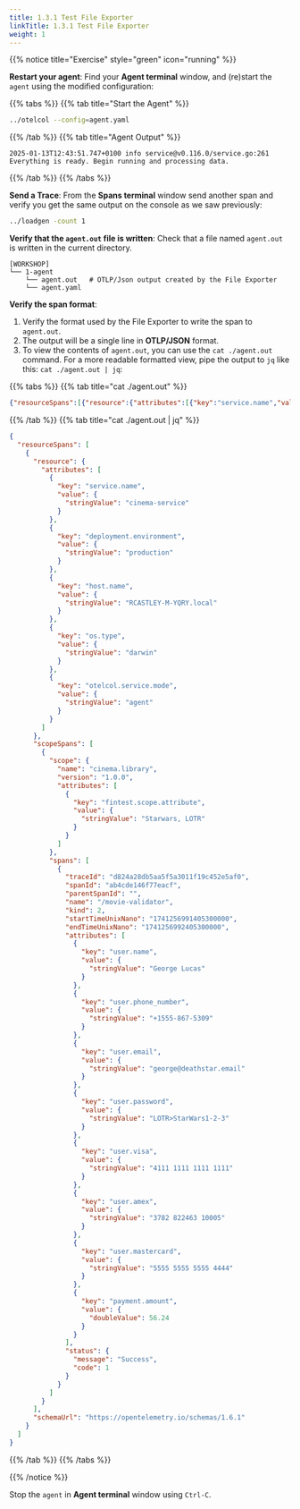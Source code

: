 ```yaml
---
title: 1.3.1 Test File Exporter
linkTitle: 1.3.1 Test File Exporter
weight: 1
---
```


{{% notice title="Exercise" style="green" icon="running" %}}

**Restart your agent**: Find your **Agent terminal** window, and (re)start the `agent` using the modified configuration:

{{% tabs %}}
{{% tab title="Start the Agent" %}}

```bash
../otelcol --config=agent.yaml
```

{{% /tab %}}
{{% tab title="Agent Output" %}}

```text
2025-01-13T12:43:51.747+0100 info service@v0.116.0/service.go:261 Everything is ready. Begin running and processing data.
```

{{% /tab %}}
{{% /tabs %}}

**Send a Trace**: From the **Spans terminal** window send another span and verify you get the same output on the console as we saw previously:

```bash { title="Start Load Generator" }
../loadgen -count 1
```

**Verify that the `agent.out` file is written**: Check that a file named `agent.out` is written in the current directory.

```text { title="Updated Directory Structure" }
[WORKSHOP]
└── 1-agent
    └── agent.out   # OTLP/Json output created by the File Exporter
    └── agent.yaml
```

**Verify the span format**:

1. Verify the format used by the File Exporter to write the span to `agent.out`.  
2. The output will be a single line in **OTLP/JSON** format.
3. To view the contents of `agent.out`, you can use the `cat ./agent.out` command. For a more readable formatted view, pipe the output to `jq` like this: `cat ./agent.out | jq`:

{{% tabs %}}
{{% tab title="cat ./agent.out" %}}

```json
{"resourceSpans":[{"resource":{"attributes":[{"key":"service.name","value":{"stringValue":"cinema-service"}},{"key":"deployment.environment","value":{"stringValue":"production"}},{"key":"host.name","value":{"stringValue":"workshop-instance"}},{"key":"os.type","value":{"stringValue":"linux"}},{"key":"otelcol.service.mode","value":{"stringValue":"agent"}}]},"scopeSpans":[{"scope":{"name":"cinema.library","version":"1.0.0","attributes":[{"key":"fintest.scope.attribute","value":{"stringValue":"Starwars, LOTR"}}]},"spans":[{"traceId":"d824a28db5aa5f5a3011f19c452e5af0","spanId":"ab4cde146f77eacf","parentSpanId":"","name":"/movie-validator","kind":2,"startTimeUnixNano":"1741256991405300000","endTimeUnixNano":"1741256992405300000","attributes":[{"key":"user.name","value":{"stringValue":"George Lucas"}},{"key":"user.phone_number","value":{"stringValue":"+1555-867-5309"}},{"key":"user.email","value":{"stringValue":"george@deathstar.email"}},{"key":"user.password","value":{"stringValue":"LOTR\u003eStarWars1-2-3"}},{"key":"user.visa","value":{"stringValue":"4111 1111 1111 1111"}},{"key":"user.amex","value":{"stringValue":"3782 822463 10005"}},{"key":"user.mastercard","value":{"stringValue":"5555 5555 5555 4444"}},{"key":"payment.amount","value":{"doubleValue":56.24}}],"status":{"message":"Success","code":1}}]}],"schemaUrl":"https://opentelemetry.io/schemas/1.6.1"}]}
```

{{% /tab %}}
{{% tab title="cat ./agent.out | jq" %}}

```json
{
  "resourceSpans": [
    {
      "resource": {
        "attributes": [
          {
            "key": "service.name",
            "value": {
              "stringValue": "cinema-service"
            }
          },
          {
            "key": "deployment.environment",
            "value": {
              "stringValue": "production"
            }
          },
          {
            "key": "host.name",
            "value": {
              "stringValue": "RCASTLEY-M-YQRY.local"
            }
          },
          {
            "key": "os.type",
            "value": {
              "stringValue": "darwin"
            }
          },
          {
            "key": "otelcol.service.mode",
            "value": {
              "stringValue": "agent"
            }
          }
        ]
      },
      "scopeSpans": [
        {
          "scope": {
            "name": "cinema.library",
            "version": "1.0.0",
            "attributes": [
              {
                "key": "fintest.scope.attribute",
                "value": {
                  "stringValue": "Starwars, LOTR"
                }
              }
            ]
          },
          "spans": [
            {
              "traceId": "d824a28db5aa5f5a3011f19c452e5af0",
              "spanId": "ab4cde146f77eacf",
              "parentSpanId": "",
              "name": "/movie-validator",
              "kind": 2,
              "startTimeUnixNano": "1741256991405300000",
              "endTimeUnixNano": "1741256992405300000",
              "attributes": [
                {
                  "key": "user.name",
                  "value": {
                    "stringValue": "George Lucas"
                  }
                },
                {
                  "key": "user.phone_number",
                  "value": {
                    "stringValue": "+1555-867-5309"
                  }
                },
                {
                  "key": "user.email",
                  "value": {
                    "stringValue": "george@deathstar.email"
                  }
                },
                {
                  "key": "user.password",
                  "value": {
                    "stringValue": "LOTR>StarWars1-2-3"
                  }
                },
                {
                  "key": "user.visa",
                  "value": {
                    "stringValue": "4111 1111 1111 1111"
                  }
                },
                {
                  "key": "user.amex",
                  "value": {
                    "stringValue": "3782 822463 10005"
                  }
                },
                {
                  "key": "user.mastercard",
                  "value": {
                    "stringValue": "5555 5555 5555 4444"
                  }
                },
                {
                  "key": "payment.amount",
                  "value": {
                    "doubleValue": 56.24
                  }
                }
              ],
              "status": {
                "message": "Success",
                "code": 1
              }
            }
          ]
        }
      ],
      "schemaUrl": "https://opentelemetry.io/schemas/1.6.1"
    }
  ]
}
```

{{% /tab %}}
{{% /tabs %}}

{{% /notice %}}

Stop the `agent` in **Agent terminal** window using `Ctrl-C`.
